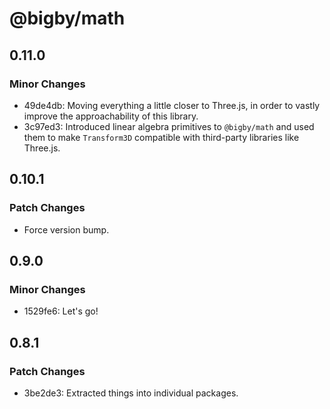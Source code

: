 # @bigby/math

## 0.11.0

### Minor Changes

- 49de4db: Moving everything a little closer to Three.js, in order to vastly improve the approachability of this library.
- 3c97ed3: Introduced linear algebra primitives to `@bigby/math` and used them to make `Transform3D` compatible with third-party libraries like Three.js.

## 0.10.1

### Patch Changes

- Force version bump.

## 0.9.0

### Minor Changes

- 1529fe6: Let's go!

## 0.8.1

### Patch Changes

- 3be2de3: Extracted things into individual packages.
